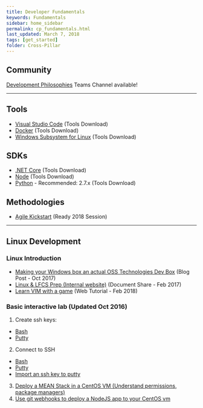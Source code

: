 ```yaml
---
title: Developer Fundamentals
keywords: Fundamentals
sidebar: home_sidebar
permalink: cp_fundamentals.html
last_updated: March 7, 2018
tags: [get_started]
folder: Cross-Pillar
---
```


## Community

[Development Philosophies](https://teams.microsoft.com/l/channel/19%3ae53a64fbd0824c2683d86db5acaca31d%40thread.skype/Cross%2520Pillar%2520-%2520Software%2520Development%2520Philosophies?groupId=dff0a70d-6316-4124-ae5a-e9d06f63ec34&tenantId=72f988bf-86f1-41af-91ab-2d7cd011db47) Teams Channel available!

<!-- Add in any communities worth following: blogs, twitter, etc. -->

---
<!-- Here, add in any links to useful resources. The structure is not fixed, it can be grouped by scenario, by tech, or set up as a learning path -->
<!-- This page is intended for people newer to the SDE role, getting them started down the path -->

## Tools

- [Visual Studio Code](https://code.visualstudio.com/) (Tools Download)
- [Docker](https://www.docker.com/community-edition#/download) (Tools Download)
- [Windows Subsystem for Linux](https://docs.microsoft.com/en-us/windows/wsl/install-win10) (Tools Download)

## SDKs

- [.NET Core](https://www.microsoft.com/net/learn/get-started2/windows?utm_expid=.-Fmi9Q05Ry2oXQgdtPElHw.1&utm_referrer=https%3A%2F%2Fdocs.microsoft.com%2Fen-us%2Fdotnet%2Fcore%2Fsdk) (Tools Download)
- [Node](https://nodejs.org/en/) (Tools Download)
- [Python](https://www.python.org/downloads/) - Recommended: 2.7.x (Tools Download)

## Methodologies

- [Agile Kickstart](https://content.microsoftready.com/FY18Q3/session/PRO-PJM200) (Ready 2018 Session)

---

## Linux Development

### Linux Introduction

 - [Making your Windows box an actual OSS Technologies Dev Box](http://jessicadeen.com/tech/microsoft/badass-terminal-fcu-wsl-edition-oh-my-zsh-powerlevel9k-tmux-and-more/) (Blog Post - Oct 2017)
 - [Linux & LFCS Prep (Internal website)](http://aka.ms/linuxlfcsprep) (Document Share - Feb 2017)
 - [Learn VIM with a game](https://vim-adventures.com/) (Web Tutorial - Feb 2018)

### Basic interactive lab (Updated Oct 2016)

 1. Create ssh keys:
   - [Bash](https://github.com/DxNext/2016-Oct-L2/blob/master/Linux/Module1-SetUpLinuxVM/01-key-generation-bash.md)
   - [Putty](https://github.com/DxNext/2016-Oct-L2/blob/master/Linux/Module1-SetUpLinuxVM/01-key-generation-bash.md)
 2. Connect to SSH
   - [Bash](https://github.com/DxNext/2016-Oct-L2/blob/master/Linux/Module1-SetUpLinuxVM/03-connect-to-vm-bash.md)
   - [Putty](https://github.com/DxNext/2016-Oct-L2/blob/master/Linux/Module1-SetUpLinuxVM/03-connect-to-vm-putty.md)
   - [Import an ssh key to putty](https://github.com/DxNext/2016-Oct-L2/blob/master/Linux/cheatsheet.md)
 3. [Deploy a MEAN Stack in a CentOS VM (Understand permissions, package managers)](https://github.com/DxNext/2016-Oct-L2/blob/master/Linux/Module2-AppDeployment/01-configure.md)
 4. [Use git webhooks to deploy a NodeJS app to your CentOS vm](https://github.com/DxNext/2016-Oct-L2/blob/master/Linux/Module2-AppDeployment/02-go-live.md)
